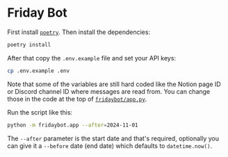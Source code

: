 # Friday Bot

First install [`poetry`](https://python-poetry.org/docs/#installation). Then
install the dependencies:

```bash
poetry install
```

After that copy the `.env.example` file and set your API keys:

```bash
cp .env.example .env
```

Note that some of the variables are still hard coded like the Notion page ID or
Discord channel ID where messages are read from. You can change those in the
code at the top of [`fridaybot/app.py`](./fridaybot/app.py).

Run the script like this:

```bash
python -m fridaybot.app --after=2024-11-01
```

The `--after` parameter is the start date and that's required, optionally you
can give it a `--before` date (end date) which defaults to `datetime.now()`.